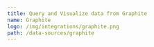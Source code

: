 ```yaml
---
title: Query and Visualize data from Graphite
name: Graphite
logo: /img/integrations/graphite.png
path: /data-sources/graphite
---
```

